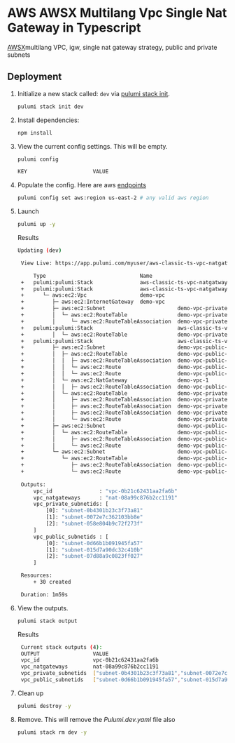 # AWS AWSX Multilang Vpc Single Nat Gateway in Typescript

[AWSX](https://www.pulumi.com/registry/packages/awsx/)multilang VPC, igw, single nat gateway strategy, public and private subnets

## Deployment

1. Initialize a new stack called: `dev` via [pulumi stack init](https://www.pulumi.com/docs/reference/cli/pulumi_stack_init/).

   ```bash
   pulumi stack init dev
   ```

1. Install dependencies:
   ```bash
   npm install
   ```

1. View the current config settings. This will be empty.

   ```bash
   pulumi config
   ```

   ```bash
   KEY                     VALUE
   ```

1. Populate the config.  Here are aws [endpoints](https://docs.aws.amazon.com/general/latest/gr/rande.html)
      ```bash
   pulumi config set aws:region us-east-2 # any valid aws region
   ```

1. Launch

   ```bash
   pulumi up -y
   ```

   Results
   ```bash
   Updating (dev)

    View Live: https://app.pulumi.com/myuser/aws-classic-ts-vpc-natgatway-strategy/dev/updates/7

        Type                              Name                                       Status       
    +   pulumi:pulumi:Stack               aws-classic-ts-vpc-natgatway-strategy-dev  creating...  
    +   pulumi:pulumi:Stack               aws-classic-ts-vpc-natgatway-strategy-dev  creating     
    +      └─ aws:ec2:Vpc                 demo-vpc                                   created      
    +         ├─ aws:ec2:InternetGateway  demo-vpc                                   created      
    +         ├─ aws:ec2:Subnet                       demo-vpc-private-3                         created      
    +         │  └─ aws:ec2:RouteTable                demo-vpc-private-3                         created      
    +         │     └─ aws:ec2:RouteTableAssociation  demo-vpc-private-3                         creating..   
    +   pulumi:pulumi:Stack                           aws-classic-ts-vpc-natgatway-strategy-dev  creating..   
    +         │  └─ aws:ec2:RouteTable                demo-vpc-private-2                         created      
    +   pulumi:pulumi:Stack                           aws-classic-ts-vpc-natgatway-strategy-dev  creating...  
    +         ├─ aws:ec2:Subnet                       demo-vpc-public-1                          created      
    +         │  ├─ aws:ec2:RouteTable                demo-vpc-public-1                          created      
    +         │  │  ├─ aws:ec2:RouteTableAssociation  demo-vpc-public-1                          creating..   
    +         │  │  └─ aws:ec2:Route                  demo-vpc-public-1                          creating..   
    +         │  │  └─ aws:ec2:Route                  demo-vpc-public-1                          creating...  
    +         │  └─ aws:ec2:NatGateway                demo-vpc-1                                 creating...  
    +         │  │  ├─ aws:ec2:RouteTableAssociation  demo-vpc-public-1                          created      
    +         │  └─ aws:ec2:RouteTable                demo-vpc-private-1                         created      
    +         │     ├─ aws:ec2:RouteTableAssociation  demo-vpc-private-1                         created      
    +         │     ├─ aws:ec2:RouteTableAssociation  demo-vpc-private-1                         created      
    +         │     ├─ aws:ec2:RouteTableAssociation  demo-vpc-private-1                         created      
    +         │     └─ aws:ec2:Route                  demo-vpc-private-1                         created     
    +         ├─ aws:ec2:Subnet                       demo-vpc-public-2                          created     
    +         │  └─ aws:ec2:RouteTable                demo-vpc-public-2                          created     
    +         │     ├─ aws:ec2:RouteTableAssociation  demo-vpc-public-2                          created     
    +         │     └─ aws:ec2:Route                  demo-vpc-public-2                          created     
    +         └─ aws:ec2:Subnet                       demo-vpc-public-3                          created     
    +            └─ aws:ec2:RouteTable                demo-vpc-public-3                          created     
    +               ├─ aws:ec2:RouteTableAssociation  demo-vpc-public-3                          created     
    +               └─ aws:ec2:Route                  demo-vpc-public-3                          created     
    
    Outputs:
        vpc_id               : "vpc-0b21c62431aa2fa6b"
        vpc_natgateways      : "nat-08a99c876b2cc1191"
        vpc_private_subnetids: [
            [0]: "subnet-0b4301b23c3f73a81"
            [1]: "subnet-0072e7c362103bb8e"
            [2]: "subnet-058e804b9c72f273f"
        ]
        vpc_public_subnetids : [
            [0]: "subnet-0d66b1b091945fa57"
            [1]: "subnet-015d7a90dc32c410b"
            [2]: "subnet-07d88a9c0823ff027"
        ]

    Resources:
        + 30 created

    Duration: 1m59s
   ```

1. View the outputs.
   ```bash
   pulumi stack output
   ```

   Results
   ```bash
    Current stack outputs (4):
    OUTPUT                 VALUE
    vpc_id                 vpc-0b21c62431aa2fa6b
    vpc_natgateways        nat-08a99c876b2cc1191
    vpc_private_subnetids  ["subnet-0b4301b23c3f73a81","subnet-0072e7c362103bb8e","subnet-058e804b9c72f273f"]
    vpc_public_subnetids   ["subnet-0d66b1b091945fa57","subnet-015d7a90dc32c410b","subnet-07d88a9c0823ff027"]
   ```

1. Clean up
   ```bash
   pulumi destroy -y
   ```

1. Remove.  This will remove the *Pulumi.dev.yaml* file also
   ```bash
   pulumi stack rm dev -y
   ```